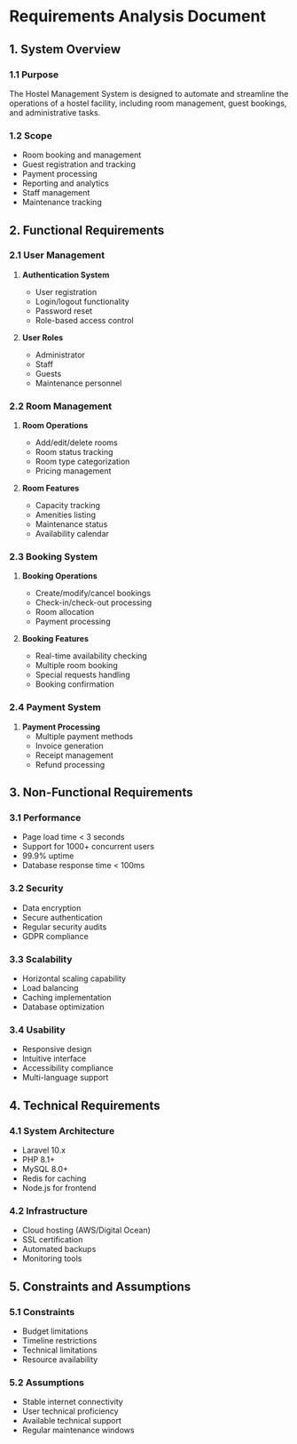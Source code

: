# Requirements Analysis Document

## 1. System Overview

### 1.1 Purpose

The Hostel Management System is designed to automate and streamline the operations of a hostel facility, including room management, guest bookings, and administrative tasks.

### 1.2 Scope

-   Room booking and management
-   Guest registration and tracking
-   Payment processing
-   Reporting and analytics
-   Staff management
-   Maintenance tracking

## 2. Functional Requirements

### 2.1 User Management

1. **Authentication System**

    - User registration
    - Login/logout functionality
    - Password reset
    - Role-based access control

2. **User Roles**
    - Administrator
    - Staff
    - Guests
    - Maintenance personnel

### 2.2 Room Management

1. **Room Operations**

    - Add/edit/delete rooms
    - Room status tracking
    - Room type categorization
    - Pricing management

2. **Room Features**
    - Capacity tracking
    - Amenities listing
    - Maintenance status
    - Availability calendar

### 2.3 Booking System

1. **Booking Operations**

    - Create/modify/cancel bookings
    - Check-in/check-out processing
    - Room allocation
    - Payment processing

2. **Booking Features**
    - Real-time availability checking
    - Multiple room booking
    - Special requests handling
    - Booking confirmation

### 2.4 Payment System

1. **Payment Processing**
    - Multiple payment methods
    - Invoice generation
    - Receipt management
    - Refund processing

## 3. Non-Functional Requirements

### 3.1 Performance

-   Page load time < 3 seconds
-   Support for 1000+ concurrent users
-   99.9% uptime
-   Database response time < 100ms

### 3.2 Security

-   Data encryption
-   Secure authentication
-   Regular security audits
-   GDPR compliance

### 3.3 Scalability

-   Horizontal scaling capability
-   Load balancing
-   Caching implementation
-   Database optimization

### 3.4 Usability

-   Responsive design
-   Intuitive interface
-   Accessibility compliance
-   Multi-language support

## 4. Technical Requirements

### 4.1 System Architecture

-   Laravel 10.x
-   PHP 8.1+
-   MySQL 8.0+
-   Redis for caching
-   Node.js for frontend

### 4.2 Infrastructure

-   Cloud hosting (AWS/Digital Ocean)
-   SSL certification
-   Automated backups
-   Monitoring tools

## 5. Constraints and Assumptions

### 5.1 Constraints

-   Budget limitations
-   Timeline restrictions
-   Technical limitations
-   Resource availability

### 5.2 Assumptions

-   Stable internet connectivity
-   User technical proficiency
-   Available technical support
-   Regular maintenance windows
